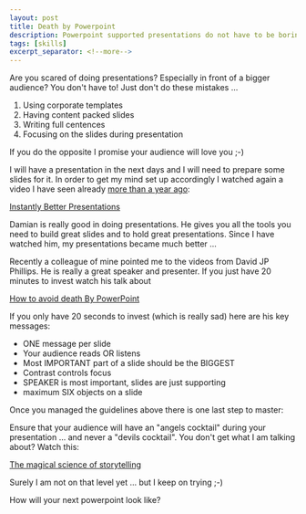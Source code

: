 ```yaml
---
layout: post
title: Death by Powerpoint
description: Powerpoint supported presentations do not have to be boring. Slides do not need to be flooded with text. There is a better way of doing presentations - a much better way.
tags: [skills]
excerpt_separator: <!--more-->
---
```


Are you scared of doing presentations? Especially in front of a bigger audience?
You don't have to! Just don't do these mistakes ...

1. Using corporate templates
2. Having content packed slides
3. Writing full centences
4. Focusing on the slides during presentation

<!--more-->

If you do the opposite I promise your audience will love you ;-)

I will have a presentation in the next days and I will need to prepare some slides for it.
In order to get my mind set up accordingly I watched again a video I have seen already [more than a year ago](/Instantly-Better-Presentations):

[Instantly Better Presentations](https://www.youtube.com/watch?v=W_i_DrWic88)

Damian is really good in doing presentations. He gives you all the tools you need to build great slides 
and to hold great presentations. Since I have watched him, my presentations became much better ...

Recently a colleague of mine pointed me to the videos from David JP Phillips. He is really a great speaker and presenter.
If you just have 20 minutes to invest watch his talk about

[How to avoid death By PowerPoint](https://www.youtube.com/watch?v=Iwpi1Lm6dFo)

If you only have 20 seconds to invest (which is really sad) here are his key messages:

- ONE message per slide
- Your audience reads OR listens
- Most IMPORTANT part of a slide should be the BIGGEST
- Contrast controls focus
- SPEAKER is most important, slides are just supporting
- maximum SIX objects on a slide

Once you managed the guidelines above there is one last step to master:

Ensure that your audience will have an "angels cocktail" during your presentation ... and never a "devils cocktail".
You don't get what I am talking about? Watch this:

[The magical science of storytelling](https://www.youtube.com/watch?v=Nj-hdQMa3uA)

Surely I am not on that level yet ... but I keep on trying ;-)


How will your next powerpoint look like?



